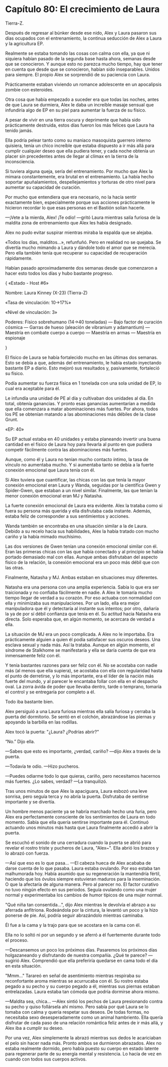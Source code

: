 
# Capítulo 80: El crecimiento de Laura


Tierra-Z.

Después de regresar al búnker desde ese nido, Alex y Laura pasaron sus días ocupados con el entrenamiento, la continua seducción de Alex a Laura y la agricultura EP.

Realmente se estaba tomando las cosas con calma con ella, ya que ni siquiera habían pasado de la segunda base hasta ahora, semanas desde que se conocieron. Y aunque esto no parezca mucho tiempo, hay que tener en cuenta que desde que se conocieron, habían sido inseparables. Unidos para siempre. El propio Alex se sorprendió de su paciencia con Laura.

Prácticamente estaban viviendo un romance adolescente en un apocalipsis zombie con esteroides.

Otra cosa que había empezado a suceder era que todas las noches, antes de que Laura se durmiera, Alex le daba un increíble masaje sensual que infundiría algo de EP en su piel para aumentar la fuerza de su físico.

A pesar de vivir en una tierra oscura y deprimente que había sido prácticamente destruida, estos días fueron los más felices que Laura ha tenido jamás.

Ella podría pelear tanto como su maniaco masoquista guerrero interno quisiera, tenía un chico increíble que estaba dispuesto a ir más allá para cumplir cualquier deseo que ella pudiera tener, y cada noche obtenía un placer sin precedentes antes de llegar al clímax en la tierra de la inconsciencia.

Si tuviera alguna queja, sería del entrenamiento. Por mucho que Alex la mimara constantemente, era brutal en el entrenamiento. La había hecho soportar apuñalamientos, despellejamientos y torturas de otro nivel para aumentar su capacidad de curación.

Por mucho que entendiera que era necesario, no la hacía sentir exactamente bien, especialmente porque sus acciones prácticamente le hicieron recordar lo que esas personas en el Bastión solían hacerle.

—¡Vete a la mierda, Alex! ¡Te odio! —gritó Laura mientras salía furiosa de la maldita zona de entrenamiento que Alex les había designado.

Alex no pudo evitar suspirar mientras miraba la espalda que se alejaba.

«Todos los días, malditos…», refunfuñó. Pero en realidad no se quejaba. Se divertía mucho mimando a Laura y dándole todo el amor que se merecía. Pero ella también tenía que recuperar su capacidad de recuperación rápidamente.

Habían pasado aproximadamente dos semanas desde que comenzaron a hacer esto todos los días y hubo bastante progreso.

{ «Estado - Host #6»

Nombre: Laura Kinney (X-23) (Tierra-Z)

«Tasa de vinculación: 10->17%»

«Nivel de vinculación: 3»

Poderes: Físico sobrehumano (14->40 toneladas) — Bajo factor de curación cósmica — Garras de hueso (aleación de vibranium y adamantium) — Maestría en combate cuerpo a cuerpo — Maestría en armas — Maestría en espionaje

}

El físico de Laura se había fortalecido mucho en las últimas dos semanas. Esto se debía a que, además del entrenamiento, le había estado inyectando bastante EP a diario. Esto mejoró sus resultados y, pasivamente, fortaleció su físico.

Podía aumentar su fuerza física en 1 tonelada con una sola unidad de EP, lo cual era aceptable para él.

Le infundía una unidad de PE al día y cultivaban dos unidades al día. En total, obtenía ganancias. Y pronto esas ganancias aumentarían a medida que ella comenzara a matar abominaciones más fuertes. Por ahora, todos los PE se obtenían matando a las abominaciones más débiles de la clase Grunt.

«EP: 40»

Su EP actual estaba en 40 unidades y estaba planeando invertir una buena cantidad en el físico de Laura hoy para llevarla al punto en que pudiera competir fácilmente contra las abominaciones más fuertes.

Aunque, como él y Laura no tenían mucho contacto íntimo, la tasa de vínculo no aumentaba mucho. Y si aumentaba tanto se debía a la fuerte conexión emocional que Laura tenía con él.

Si Alex tuviera que cuantificar, las chicas con las que tenía la mayor conexión emocional eran Laura y Wanda, seguidas por la científica Gwen y Spider-Gwen, que estaban a un nivel similar. Finalmente, las que tenían la menor conexión emocional eran MJ y Natasha.

La fuerte conexión emocional de Laura era evidente. Alex la trataba como si fuera su persona más querida y ella disfrutaba cada instante. Además, estaba feliz de corresponder a sus sentimientos y acciones.

Wanda también se encontraba en una situación similar a la de Laura. Debido a su recelo hacia sus habilidades, Alex la había tratado con mucho cariño y la había mimado muchísimo.

Las dos versiones de Gwen tenían una conexión emocional similar con él. Eran las primeras chicas con las que había conectado y al principio se había portado demasiado mal con ellas. Aunque ambas disfrutaban del aspecto físico de la relación, la conexión emocional era un poco más débil que con las otras.

Finalmente, Natasha y MJ. Ambas estaban en situaciones muy diferentes. 

Natasha era una persona con una amplia experiencia. Sabía lo que era ser traicionada y no confiaba fácilmente en nadie. A Alex le tomaría mucho tiempo llegar de verdad a su corazón. Por eso actuaba con normalidad con ella y minimizaba sus manipulaciones. Por un lado, ella era mejor manipuladora que él y detectaría al instante sus intentos; por otro, dañaría la ya de por sí débil confianza que tenía en él. Su actitud hacia Natasha era directa. Solo esperaba que, en algún momento, se acercara de verdad a ella.

La situación de MJ era un poco complicada. A Alex no le importaba. Era prácticamente alguien a quien él podía satisfacer sus oscuros deseos. Una esclava sexual y nada más. Así la trataba. Aunque en algún momento, el síndrome de Stalkhome se manifestaría y ella se daría cuenta de que era inmensamente feliz con él. 

Y tenía bastantes razones para ser feliz con él. No se acostaba con nadie más (al menos que ella supiera), se acostaba con ella con regularidad hasta el punto de derretirse, y lo más importante, era el líder de la nación más fuerte del mundo, y al parecer le encantaba follar con ella en el despacho oval. La zorra ávida de poder que llevaba dentro, tarde o temprano, tomaría el control y se entregaría por completo a él.

Todo iba bastante bien.

Alex persiguió a una Laura furiosa mientras ella salía furiosa y cerraba la puerta del dormitorio. Se sentó en el colchón, abrazándose las piernas y apoyando la barbilla en las rodillas.

Alex tocó la puerta: "¿Laura? ¿Podrías abrir?" 

“No.” Dijo ella.

—Sabes que esto es importante, ¿verdad, cariño? —dijo Alex a través de la puerta.

—Todavía te odio. —Hizo pucheros.

—Puedes odiarme todo lo que quieras, cariño, pero necesitamos hacernos más fuertes. ¿Lo sabes, verdad? —La tranquilizó.

Tras unos minutos de que Alex la apaciguara, Laura esbozó una leve sonrisa, pero seguía terca y no abría la puerta. Disfrutaba de sentirse importante y se divertía.

Un hombre menos paciente ya se habría marchado hecho una furia, pero Alex era perfectamente consciente de los sentimientos de Laura en todo momento. Sabía que ella quería sentirse importante para él. Continuó actuando unos minutos más hasta que Laura finalmente accedió a abrir la puerta.

Se escuchó el sonido de una cerradura cuando la puerta se abrió para revelar el rostro triste y pucheros de Laura, "Alex~". Ella abrió los brazos y lo abrazó con fuerza.

—Así que eso es lo que pasa... —El cabeza hueca de Alex acababa de darse cuenta de lo que pasaba. Laura estaba ovulando. Por eso estaba tan malhumorada hoy. Había asumido que su regeneración la mantendría fértil, haciendo que los óvulos siempre estuvieran maduros para la inseminación. O que la afectaría de alguna manera. Pero al parecer no. El factor curativo no tuvo ningún efecto en sus periodos. Seguía ovulando como una mujer normal y experimentaba los cambios de humor típicos de una mujer normal.

"Qué niña tan consentida...", dijo Alex mientras le devolvía el abrazo a su aferrada anfitriona. Rodeándola por la cintura, la levantó un poco y la hizo ponerse de pie. Así, podría seguir abrazándolo mientras caminaba.

Él fue a la cama y la trajo para que se acostara en la cama con él.

Ella no lo soltó ni por un segundo y se aferró a él fuertemente durante todo el proceso.

—Descansemos un poco los próximos días. Pasaremos los próximos días holgazaneando y disfrutando de nuestra compañía. ¿Qué te parece? —sugirió Alex. Comprendió que ella preferiría quedarse en cama todo el día en esta situación.

"Mmm..." Tarareó en señal de asentimiento mientras respiraba su reconfortante aroma mientras se acurrucaba con él. Su rostro estaba pegado a su pecho y su cuerpo pegado a él, mientras sus piernas estaban entrelazadas. Laura estaba tan cómoda que podría dormirse ahora mismo.

—Maldita sea, chica… —Alex sintió los pechos de Laura presionando contra su pecho y quiso follársela ahí mismo. Pero sabía por qué Laura se lo tomaba con calma y quería respetar sus deseos. De todas formas, no necesitaba sexo desesperadamente como un animal hambriento. Ella quería disfrutar de cada paso de una relación romántica feliz antes de ir más allá, y Alex iba a cumplir su deseo.

Por una vez, Alex simplemente la abrazó mientras sus dedos le acariciaban el pelo sin hacer nada más. Pronto ambos se durmieron abrazados. Alex no estaba realmente dormido, pero había puesto su cuerpo en estado latente para regenerar parte de su energía mental y resistencia. Lo hacía de vez en cuando con todos sus cuerpos activos.
